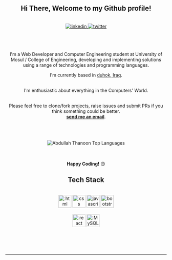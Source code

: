 
<div align="center">
<h2> Hi There, Welcome to my Github profile!</h2>
<br>
<a href="www.linkedin.com/in/abdullah-thanoon-younis-aljabory" target="_blank">
<img src=https://img.shields.io/badge/linkedin-%2300acee.svg?color=405DE6&style=for-the-badge&logo=linkedin&logoColor=white alt=linkedin style="margin-bottom: 5px;" />
</a>
<a href="[https://twitter.com/Abdullah_Thanon]" target="_blank">
<img src=https://img.shields.io/badge/twitter-%2300acee.svg?color=1DA1F2&style=for-the-badge&logo=twitter&logoColor=white alt=twitter style="margin-bottom: 5px;" />
</a>
<br />
<br />
<br />
<br />

I'm a Web Developer and Computer Engineering student at University of Mosul / College of Engineering, developing and implementing solutions using a range of technologies and programming languages.
<br />

  I'm currently based in <a href="https://goo.gl/maps/Kb3KtsSxuD8qdNZP8">duhok, Iraq</a>.

<br />
I'm enthusiastic about everything in the Computers' World.
<br />
<br />

Please feel free to clone/fork projects, raise issues and submit PRs if you think something could be better.<br />
<a href="mailto:abdullah.t.younis@gmail.com"><b>send me an email</b></a>.
<br />
<br />

<br />
<br />
<img src="https://github-readme-stats.vercel.app/api/top-langs/?username=AbdullahTh7&layout=compact&theme=dark&bg_color=0A0A0A" alt="Abdullah Thanoon Top Languages"/>
<br />
<br />
<br />

**Happy Coding!** 😊

</div>

<div align="center">

## Tech Stack

<br />
<a margin="10" href="https://developer.mozilla.org/en-US/docs/Web/HTML" target="_blank"><img margin="10px" height="40" src="https://github.com/abdoachhoubi/abdoachhoubi/blob/main/svgs/html.svg" alt="html"></a>
<a margin="10" href="https://developer.mozilla.org/en-US/docs/Web/CSS" target="_blank"><img margin="10px" height="40" src="https://github.com/abdoachhoubi/abdoachhoubi/blob/main/svgs/css.svg" alt="css"></a>
<a margin="10" href="https://developer.mozilla.org/en-US/docs/Web/JavaScript" target="_blank"><img margin="10px" height="40" src="https://github.com/abdoachhoubi/abdoachhoubi/blob/main/svgs/javascript.svg" alt="javascript"></a>
<a margin="10" href="https://getbootstrap.com" target="_blank"><img margin="10px" height="40" src="https://github.com/abdoachhoubi/abdoachhoubi/blob/main/svgs/bootstrap.svg" alt="bootstrap"></a>

<br />
<br />
<a margin="10" href="https://reactjs.org" target="_blank"><img margin="10px" height="40" src="https://github.com/abdoachhoubi/abdoachhoubi/blob/main/svgs/react.svg" alt="react"></a>
<a margin="10" href="https://www.mysql.com" target="_blank"><img margin="10px" height="40" src="https://www.vectorlogo.zone/logos/mysql/mysql-official.svg" alt="MySQL"></a>
<br />
<br />

</div>
<br />
<br />

<div align="center">
<br />

---
